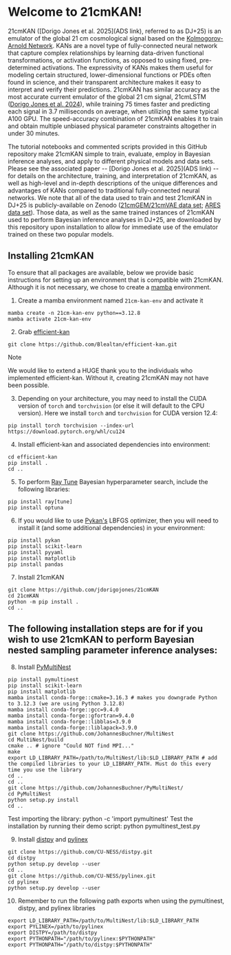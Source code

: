 # Welcome to 21cmKAN! 

21cmKAN ([Dorigo Jones et al. 2025](ADS link), referred to as DJ+25) is an emulator of the global 21 cm cosmological signal based on the [Kolmogorov-Arnold Network](https://ui.adsabs.harvard.edu/abs/2024arXiv240419756L/abstract). KANs are a novel type of fully-connected neural network that capture complex relationships by learning data-driven functional transformations, or activation functions, as opposed to using fixed, pre-determined activations. The expressivity of KANs makes them useful for modeling certain structured, lower-dimensional functions or PDEs often found in science, and their transparent architecture makes it easy to interpret and verify their predictions. 21cmKAN has similar accuracy as the most accurate current emulator of the global 21 cm signal, 21cmLSTM ([Dorigo Jones et al. 2024](https://ui.adsabs.harvard.edu/abs/2024ApJ...977...19D/abstract)), while training 75 times faster and predicting each signal in 3.7 milliseconds on average, when utilizing the same typical A100 GPU. The speed-accuracy combination of 21cmKAN enables it to train and obtain multiple unbiased physical parameter constraints altogether in under 30 minutes.

The tutorial notebooks and commented scripts provided in this GitHub repository make 21cmKAN simple to train, evaluate, employ in Bayesian inference analyses, and apply to different physical models and data sets. Please see the associated paper -- [Dorigo Jones et al. 2025](ADS link) -- for details on the architecture, training, and interpretation of 21cmKAN, as well as high-level and in-depth descriptions of the unique differences and advantages of KANs compared to traditional fully-connected neural networks. We note that all of the data used to train and test 21cmKAN in DJ+25 is publicly-available on Zenodo ([21cmGEM/21cmVAE data set](https://zenodo.org/records/5084114); [ARES data set](https://zenodo.org/records/13840725)). Those data, as well as the same trained instances of 21cmKAN used to perform Bayesian inference analyses in DJ+25, are downloaded by this repository upon installation to allow for immediate use of the emulator trained on these two popular models.

## Installing 21cmKAN

To ensure that all packages are available, below we provide basic instructions
for setting up an environment that is compatible with 21cmKAN. Although it is not 
necessary, we chose to create a [mamba](https://mamba.readthedocs.io/en/latest/user_guide/mamba.html) environment. 

1. Create a mamba environment named `21cm-kan-env` and activate it
```
mamba create -n 21cm-kan-env python==3.12.8
mamba activate 21cm-kan-env
```

2. Grab [efficient-kan](https://github.com/Blealtan/efficient-kan)
```
git clone https://github.com/Blealtan/efficient-kan.git
```
> [!NOTE]
> We would like to extend a HUGE thank you to the individuals who implemented efficient-kan. Without it, creating 21cmKAN may not have been possible. 
3. Depending on your architecture, you may need to install the CUDA version of `torch` and `torchvision` (or else it will default to the CPU version). Here we install `torch` and `torchvision` for CUDA version 12.4:
```
pip install torch torchvision --index-url https://download.pytorch.org/whl/cu124
```
4. Install efficient-kan and associated dependencies into environment:
```
cd efficient-kan
pip install .
cd ..
```
5. To perform [Ray Tune](https://docs.ray.io/en/latest/ray-overview/installation.html) Bayesian hyperparameter search, include the following libraries:
```
pip install ray[tune]
pip install optuna
```
6. If you would like to use [Pykan's](https://github.com/KindXiaoming/pykan) LBFGS optimizer, then you will 
need to install it (and some additional dependencies) in your environment: 
```
pip install pykan
pip install scikit-learn
pip install pyyaml
pip install matplotlib
pip install pandas 
```

7. Install 21cmKAN
```
git clone https://github.com/jdorigojones/21cmKAN
cd 21cmKAN
python -m pip install .
cd ..
```

## The following installation steps are for if you wish to use 21cmKAN to perform Bayesian nested sampling parameter inference analyses:

8. Install [PyMultiNest](https://johannesbuchner.github.io/PyMultiNest/install.html)
```
pip install pymultinest
pip install scikit-learn
pip install matplotlib
mamba install conda-forge::cmake=3.16.3 # makes you downgrade Python to 3.12.3 (we are using Python 3.12.8)
mamba install conda-forge::gcc=9.4.0
mamba install conda-forge::gfortran=9.4.0
mamba install conda-forge::libblas=3.9.0
mamba install conda-forge::liblapack=3.9.0
git clone https://github.com/JohannesBuchner/MultiNest
cd MultiNest/build
cmake .. # ignore "Could NOT find MPI..."
make
export LD_LIBRARY_PATH=/path/to/MultiNest/lib:$LD_LIBRARY_PATH # add the compiled libraries to your LD_LIBRARY_PATH. Must do this every time you use the library
cd ..
cd ..
git clone https://github.com/JohannesBuchner/PyMultiNest/
cd PyMultiNest
python setup.py install
cd ..
```
Test importing the library: python -c 'import pymultinest'
Test the installation by running their demo script: python pymultinest_test.py

9. Install [distpy](https://github.com/CU-NESS/distpy) and [pylinex](https://github.com/CU-NESS/pylinex/tree/master)
```
git clone https://github.com/CU-NESS/distpy.git
cd distpy
python setup.py develop --user
cd ..
git clone https://github.com/CU-NESS/pylinex.git
cd pylinex
python setup.py develop --user
```

10. Remember to run the following path exports when using the pymultinest, distpy, and pylinex libraries
```
export LD_LIBRARY_PATH=/path/to/MultiNest/lib:$LD_LIBRARY_PATH
export PYLINEX=/path/to/pylinex
export DISTPY=/path/to/distpy
export PYTHONPATH="/path/to/pylinex:$PYTHONPATH"
export PYTHONPATH="/path/to/distpy:$PYTHONPATH"
```
